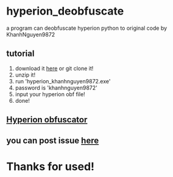 # hyperion_deobfuscate
a program can deobfuscate hyperion python to original code by KhanhNguyen9872

## tutorial
1. download it [here](https://github.com/KhanhNguyen9872/hyperion_deobfuscate/archive/refs/heads/main.zip) or git clone it!
2. unzip it!
3. run 'hyperion_khanhnguyen9872.exe'
4. password is 'khanhnguyen9872'
5. input your hyperion obf file!
6. done!

## [Hyperion obfuscator](https://github.com/billythegoat356/Hyperion)
## you can post issue [here](https://github.com/KhanhNguyen9872/hyperion_deobfuscate/issues/new)

# Thanks for used!
